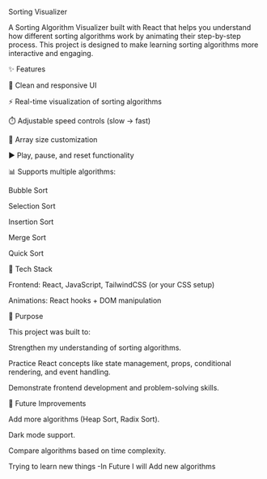 Sorting Visualizer

A Sorting Algorithm Visualizer built with React that helps you understand how different sorting algorithms work by animating their step-by-step process. This project is designed to make learning sorting algorithms more interactive and engaging.

✨ Features

🎨 Clean and responsive UI

⚡ Real-time visualization of sorting algorithms

⏱️ Adjustable speed controls (slow → fast)

🔢 Array size customization

▶️ Play, pause, and reset functionality

📊 Supports multiple algorithms:

Bubble Sort

Selection Sort

Insertion Sort

Merge Sort

Quick Sort

🚀 Tech Stack

Frontend: React, JavaScript, TailwindCSS (or your CSS setup)

Animations: React hooks + DOM manipulation

🎯 Purpose

This project was built to:

Strengthen my understanding of sorting algorithms.

Practice React concepts like state management, props, conditional rendering, and event handling.

Demonstrate frontend development and problem-solving skills.


📌 Future Improvements

Add more algorithms (Heap Sort, Radix Sort).

Dark mode support.

Compare algorithms based on time complexity.


Trying to learn new things
-In Future I will Add new algorithms